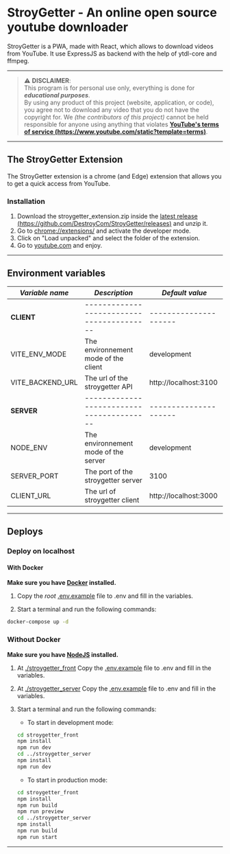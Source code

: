 # StroyGetter - An online open source youtube downloader

StroyGetter is a PWA, made with React, which allows to download videos from YouTube.
It use ExpressJS as backend with the help of ytdl-core and ffmpeg.

---

> :warning: **DISCLAIMER**:  
> This program is for personal use only, everything is done for **_educational purposes_**.  
> By using any product of this project (website, application, or code), you agree not to download any video that you do not have the copyright for.
> We _(the contributors of this project)_ cannot be held responsible for anyone using anything that violates [**YouTube's terms of service (https://www.youtube.com/static?template=terms)**](https://www.youtube.com/static?template=terms).

---

## The StroyGetter Extension

The StroyGetter extension is a chrome (and Edge) extension that allows you to get a quick access from YouTube.

### Installation

1. Download the stroygetter_extension.zip inside the [latest release (https://github.com/DestroyCom/StroyGetter/releases)](https://github.com/DestroyCom/StroyGetter/releases/latest) and unzip it.
2. Go to [chrome://extensions/](chrome://extensions/) and activate the developer mode.
3. Click on "Load unpacked" and select the folder of the extension.
4. Go to [youtube.com](https://www.youtube.com/) and enjoy.

---

## Environment variables

| _Variable name_   | _Description_                             | _Default value_       |
| ----------------- | ----------------------------------------- | --------------------- |
| **CLIENT**        | ----------------------------------------- | --------------------- |
| VITE_ENV_MODE     | The environnement mode of the client      | development           |
| VITE_BACKEND_URL  | The url of the stroygetter API            | http://localhost:3100 |
| **SERVER**        | ----------------------------------------- | --------------------- |
| NODE_ENV          | The environnement mode of the server      | development           |
| SERVER_PORT       | The port of the stroygetter server        | 3100                  |
| CLIENT_URL        | The url of stroygetter client             | http://localhost:3000 |

---

## Deploys

### Deploy on localhost

#### With Docker

**Make sure you have [Docker](https://www.docker.com/) installed.**

1. Copy the _root_ [.env.example](./.env.example) file to .env and fill in the variables.

2. Start a terminal and run the following commands:

```bash
docker-compose up -d
```

### Without Docker

**Make sure you have [NodeJS](https://nodejs.org/en/) installed.**

1. At [./stroygetter_front](./stroygetter_front) Copy the [.env.example](./stroygetter_front/.env.example) file to .env and fill in the variables.

2. At [./stroygetter_server](./stroygetter_server) Copy the [.env.example](./stroygetter_server/.env.example) file to .env and fill in the variables.

3. Start a terminal and run the following commands:

   - To start in development mode:

   ```bash
   cd stroygetter_front
   npm install
   npm run dev
   cd ../stroygetter_server
   npm install
   npm run dev
   ```

   - To start in production mode:

   ```bash
   cd stroygetter_front
   npm install
   npm run build
   npm run preview
   cd ../stroygetter_server
   npm install
   npm run build
   npm run start
   ```

---

